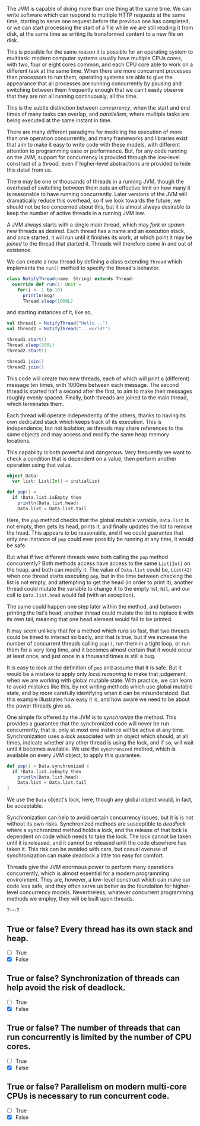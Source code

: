 The JVM is capable of doing more than one thing at the same time. We can write software which can respond to
multiple HTTP requests at the same time, starting to serve one request before the previous one has completed, or
we can start processing the start of a file while we are still reading it from disk, at the same time as writing
its transformed content to a new file on disk.

This is possible for the same reason it is possible for an operating system to multitask: modern computer
systems usually have multiple CPUs cores, with two, four or eight cores common, and each CPU core able to work
on a different task at the same time. When there are more concurrent processes than processors to run them,
operating systems are able to give the appearance that all processes are running concurrently by pausing and
switching between them frequently enough that we can't easily observe that they are not all running
continuously, all the time.

This is the subtle distinction between _concurrency_, when the start and end times of many tasks can overlap,
and _parallelism_, where multiple tasks are being executed at the same instant in time.

There are many different paradigms for modeling the execution of more than one operation concurrently, and many
frameworks and libraries exist that aim to make it easy to write code with these models, with different
attention to programming ease or performance. But, for any code running on the JVM, support for concurrency is
provided through the low-level construct of a _thread_, even if higher-level abstractions are provided to hide
this detail from us.

There may be one or thousands of threads in a running JVM, though the overhead of switching between them puts an
effective limit on how many it is reasonable to have running concurrently. Later versions of the JVM will
dramatically reduce this overhead, so if we look towards the future, we should not be too concerned about this,
but it is almost always desirable to keep the number of active threads in a running JVM low.

A JVM always starts with a single main thread, which may _fork_ or _spawn_ new threads as desired. Each thread
has a name and an execution stack, and once started, it will run until it finishes its work, at which point it
may be _joined_ to the thread that started it. Threads will therefore come in and out of existence.

We can create a new thread by defining a class extending `Thread` which implements the `run()` method to specify
the thread's behavior.

```scala
class NotifyThread(name: String) extends Thread:
  override def run(): Unit =
    for(i <- 1 to 10)
      println(msg)
      Thread.sleep(1000L)
```
and starting instances of it, like so,
```scala
val thread1 = NotifyThread("Hello...")
val thread2 = NotifyThread("...world!")

thread1.start()
Thread.sleep(500L)
thread2.start()

thread1.join()
thread2.join()
```

This code will create two new threads, each of which will print a (different) message ten times, with 1000ms
between each message. The second thread is started half a second after the first, to aim to make their messages
roughly evenly spaced. Finally, both threads are joined to the main thread, which terminates them.

Each thread will operate independently of the others, thanks to having its own dedicated stack which keeps track
of its execution. This is independence, but not isolation, as threads may share references to the same objects
and may access and modify the same heap memory locations.

This capability is both powerful and dangerous. Very frequently we want to check a condition that is dependent
on a value, then perform another operation using that value.

```scala
object Data:
  var list: List[Int] = initialList

def pop() =
  if !Data.list.isEmpty then
    println(Data.list.head)
    Data.list = Data.list.tail
```

Here, the `pop` method checks that the global mutable variable, `Data.list` is not empty, then gets its head,
prints it, and finally updates the list to remove the head. This appears to be reasonable, and if we could
guarantee that only one instance of `pop` could ever possibly be running at any time, it would be safe.

But what if two different threads were both calling the `pop` method concurrently? Both methods access have
access to the same `List[Int]` on the heap, and both can modify it. The value of `Data.list` could be,
`List(42)` when one thread starts executing `pop`, but in the time between checking the list is not empty, and
attempting to get the head (in order to print it), another thread could mutate the variable to change it to
the empty list, `Nil`, and our call to `Data.list.head` would fail (with an exception).

The same could happen one step later within the method, and between printing the list's head, another thread
could mutate the list to replace it with its own tail, meaning that one head element would fail to be printed.

It may seem unlikely that for a method which runs so fast, that two threads could be timed to interact so badly,
and that is true, but if we increase the number of concurrent threads calling `pop()`, run them in a tight loop,
or run them for a very long time, and it becomes almost certain that it would occur at least once, and just once
in a thousand times is still a bug.

It is easy to look at the definition of `pop` and assume that it is safe. But it would be a mistake to apply
only _local reasoning_ to make that judgement, when we are working with global mutable state. With practice, we
can learn to avoid mistakes like this, by not writing methods which use global mutable state, and by more
carefully identifying when it can be misunderstood. But this example illustrates how easy it is, and how aware
we need to be about the power threads give us.

One simple fix offered by the JVM is to _synchronize_ the method. This provides a guarantee that the
synchronized code will never be run concurrently, that is, only at most one instance will be active at any time.
Synchronization uses a _lock_ associated with an object which should, at all times, indicate whether any other
thread is using the lock, and if so, will wait until it becomes available. We use the `synchronized` method,
which is available on every JVM object, to apply this guarantee.

```scala
def pop() = Data.synchronized {
  if !Data.list.isEmpty then
    println(Data.list.head)
    Data.list = Data.list.tail
}
```

We use the `Data` object's lock, here, though any global object would, in fact, be acceptable.

Synchronization can help to avoid certain concurrency issues, but it is is not without its own risks.
Synchronized methods are susceptible to _deadlock_ where a synchronized method holds a lock, and the release of
that lock is dependent on code which needs to take the lock. The lock cannot be taken until it is released, and
it cannot be released until the code elsewhere has taken it. This risk can be avoided with care, but casual
overuse of synchronization can make deadlock a little too easy for comfort.

Threads give the JVM enormous power to perform many operations concurrently, which is almost essential for
a modern programming environment. They are, however, a low-level construct which can make our code less safe,
and they often serve us better as the foundation for higher-level concurrency models. Nevertheless, whatever
concurrent programming methods we employ, they will be built upon threads.

?---?

## True or false? Every thread has its own stack and heap.
- [ ] True
- [X] False

## True or false? Synchronization of threads can help avoid the risk of deadlock.
- [ ] True
- [X] False

## True or false? The number of threads that can run concurrently is limited by the number of CPU cores.
- [ ] True
- [X] False

## True or false? Parallelism on modern multi-core CPUs is necessary to run concurrent code.
- [ ] True
- [X] False
